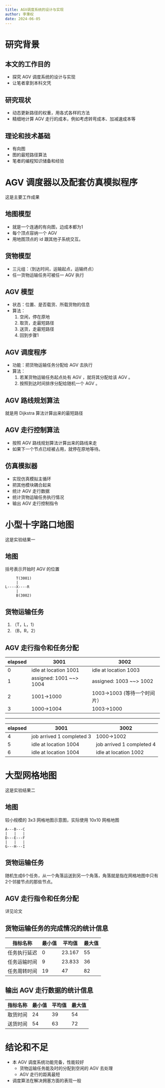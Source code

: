 ```yaml
---
title: AGV调度系统的设计与实现
author: 李秉权
date: 2024-06-05
---
```


# 研究背景

## 本文的工作目的

- 探究 AGV 调度系统的设计与实现
- 让笔者拿到本科文凭

## 研究现状

- 动态更新路径的权重，用各式各样的方法
- 精细地计算 AGV 走行的成本，例如考虑转弯成本、加减速成本等

## 理论和技术基础

- 有向图
- 图的最短路径算法
- 笔者的编程知识储备和经验

# AGV 调度器以及配套仿真模拟程序

这是主要工作成果

## 地图模型

- 就是一个连通的有向图，边成本都为1
- 每个顶点容纳一个 AGV
- 用地图顶点的 id 跟其他子系统交互。

## 货物模型

- 三元组：（到达时间，运输起点，运输终点）
- 任一货物运输任务可被任一 AGV 执行

## AGV 模型

- 状态：位置、是否载货、所载货物的信息
- 算法：
  1. 空闲，停在原地
  2. 取货，走最短路径
  3. 送货，走最短路径
  4. 回到步骤1

## AGV 调度程序

- 功能：把货物运输任务分配给 AGV 去执行
- 算法：
  1. 若某货物运输任务起点处有 AGV ，就将其分配给该 AGV 。
  2. 按照到达时间排序分配给随机一个 AGV 。

## AGV 路线规划算法

就是用 Dijkstra 算法计算出来的最短路径

## AGV 走行控制算法

- 按照 AGV 路线规划算法计算出来的路线来走
- 如果下一个节点已经被占用，就停在原地等待。

## 仿真模拟器

- 实现仿真模拟主循环
- 把其他模块耦合起来
- 统计 AGV 走行数据
- 统计货物运输任务执行情况
- 输出 AGV 走行控制指令

# 小型十字路口地图

这是实验结果一

## 地图

括号表示开始时 AGV 的位置

```
     T(3001)
     |
L----X----R
     |
     B(3002)
```

## 货物运输任务

1. （T，L，1）
2. （B，R，2）

## AGV 走行指令和任务分配

| elapsed | 3001                    | 3002                         |
| ------- | ----------------------- | ---------------------------- |
| 0       | idle at location 1001   | idle at location 1003        |
| 1       | assigned: 1001 ~~> 1004 | assigned: 1003 ~~> 1002      |
| 2       | 1001->1000              | 1003->1003 (等待一个时间片） |
| 3       | 1000->1004              | 1003->1000                   |

---

| elapsed | 3001                      | 3002                      |
| ------- | ------------------------- | ------------------------- |
| 4       | job arrived 1 completed 3 | 1000->1002                |
| 5       | idle at location 1004     | job arrived 1 completed 4 |
| 6       | idle at location 1004     | idle at location 1002     |

# 大型网格地图

这是实验结果二

## 地图

较小规模的 3x3 网格地图示意图，实际使用 10x10 网格地图

```
A---B---C
|   |   |
D---E---F
|   |   |
G---H---I
```

## 货物运输任务

随机生成6个任务，从一个角落运送到另一个角落，角落就是指在网格地图中只有2个邻接节点的那些节点。

## AGV 走行指令和任务分配

详见论文

## 货物运输任务的完成情况的统计信息

| 指标名称     | 最小值 | 平均值 | 最大值 |
| ------------ | ------ | ------ | ------ |
| 任务执行延迟 | 0      | 23.167 | 55     |
| 任务运输时间 | 9      | 23.833 | 36     |
| 任务周转时间 | 19     | 47     | 82     |

## 输出 AGV 走行数据的统计信息

| 指标名称 | 最小值 | 平均值 | 最大值 |
| -------- | ------ | ------ | ------ |
| 取货时间 | 24     | 39     | 54     |
| 送货时间 | 54     | 63     | 72     |

# 结论和不足

- 本 AGV 调度系统功能完备，性能较好
  - 货物运输任务能及时的分配到空闲的 AGV 去处理
  - AGV 走行的距离最短
- 调度算法在解决拥塞方面的表现一般

